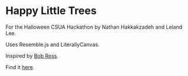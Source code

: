 # Happy Little Trees

For the Halloween CSUA Hackathon by Nathan Hakkakzadeh and Leland Lee.

Uses Resemble.js and LiterallyCanvas.

Inspired by [Bob Ross](https://twitch.tv/bobross).

Find it [here](http://nathanh.me/HappyLittleTrees).
